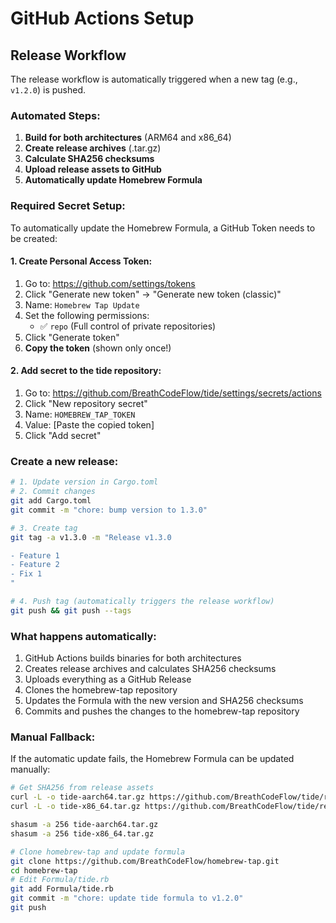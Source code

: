 # GitHub Actions Setup

## Release Workflow

The release workflow is automatically triggered when a new tag (e.g., `v1.2.0`) is pushed.

### Automated Steps:

1. **Build for both architectures** (ARM64 and x86_64)
2. **Create release archives** (.tar.gz)
3. **Calculate SHA256 checksums**
4. **Upload release assets to GitHub**
5. **Automatically update Homebrew Formula**

### Required Secret Setup:

To automatically update the Homebrew Formula, a GitHub Token needs to be created:

#### 1. Create Personal Access Token:

1. Go to: https://github.com/settings/tokens
2. Click "Generate new token" → "Generate new token (classic)"
3. Name: `Homebrew Tap Update`
4. Set the following permissions:
   - ✅ `repo` (Full control of private repositories)
5. Click "Generate token"
6. **Copy the token** (shown only once!)

#### 2. Add secret to the tide repository:

1. Go to: https://github.com/BreathCodeFlow/tide/settings/secrets/actions
2. Click "New repository secret"
3. Name: `HOMEBREW_TAP_TOKEN`
4. Value: [Paste the copied token]
5. Click "Add secret"

### Create a new release:

```bash
# 1. Update version in Cargo.toml
# 2. Commit changes
git add Cargo.toml
git commit -m "chore: bump version to 1.3.0"

# 3. Create tag
git tag -a v1.3.0 -m "Release v1.3.0

- Feature 1
- Feature 2
- Fix 1
"

# 4. Push tag (automatically triggers the release workflow)
git push && git push --tags
```

### What happens automatically:

1. GitHub Actions builds binaries for both architectures
2. Creates release archives and calculates SHA256 checksums
3. Uploads everything as a GitHub Release
4. Clones the homebrew-tap repository
5. Updates the Formula with the new version and SHA256 checksums
6. Commits and pushes the changes to the homebrew-tap repository

### Manual Fallback:

If the automatic update fails, the Homebrew Formula can be updated manually:

```bash
# Get SHA256 from release assets
curl -L -o tide-aarch64.tar.gz https://github.com/BreathCodeFlow/tide/releases/download/v1.2.0/tide-aarch64-apple-darwin.tar.gz
curl -L -o tide-x86_64.tar.gz https://github.com/BreathCodeFlow/tide/releases/download/v1.2.0/tide-x86_64-apple-darwin.tar.gz

shasum -a 256 tide-aarch64.tar.gz
shasum -a 256 tide-x86_64.tar.gz

# Clone homebrew-tap and update formula
git clone https://github.com/BreathCodeFlow/homebrew-tap.git
cd homebrew-tap
# Edit Formula/tide.rb
git add Formula/tide.rb
git commit -m "chore: update tide formula to v1.2.0"
git push
```
